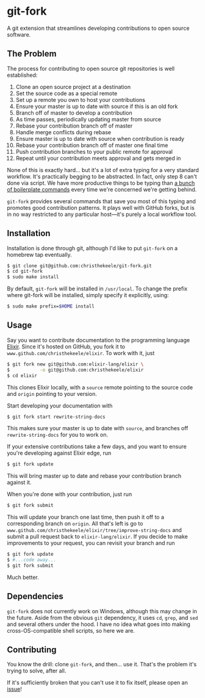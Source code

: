 git-fork
========

A git extension that streamlines developing contributions to open source software.

The Problem
-----------

The process for contributing to open source git repositories is well established:

1.  Clone an open source project at a destination
2.  Set the source code as a special remote
3.  Set up a remote you own to host your contributions
4.  Ensure your master is up to date with source if this is an old fork
5.  Branch off of master to develop a contribution
6.  As time passes, periodically updating master from source
7.  Rebase your contribution branch off of master
8.  Handle merge conflicts during rebase
9.  Ensure master is up to date with source when contribution is ready
10. Rebase your contribution branch off of master one final time
11. Push contribution branches to your public remote for approval
12. Repeat until your contribution meets approval and gets merged in

None of this is exactly hard... but it's a lot of extra typing for a very standard workflow. It's practically begging to be abstracted. In fact, only step 8 can't done via script. We have more productive things to be typing than [a bunch of boilerplate commands](PROBLEM.md) every time we're concerned we're getting behind.

`git-fork` provides several commands that save you most of this typing and promotes good contribution patterns. It plays well with GitHub forks, but is in no way restricted to any particular host—it's purely a local workflow tool.

Installation
------------

Installation is done through git, although I'd like to put `git-fork` on a homebrew tap eventually.

``` bash
$ git clone git@github.com:christhekeele/git-fork.git
$ cd git-fork
$ sudo make install
```

By default, `git-fork` will be installed in `/usr/local`. To change the prefix where git-fork will be installed, simply specify it explicitly, using:

``` bash
$ sudo make prefix=$HOME install
```

Usage
-----

Say you want to contribute documentation to the programming language [Elixir](https://www.github.com/elixir-lang/elixir). Since it's hosted on GitHub, you fork it to `www.github.com/christhekeele/elixir`. To work with it, just

```bash
$ git fork new git@github.com:elixir-lang/elixir \
$           -o git@github.com:christhekeele/elixir
$ cd elixir
```

This clones Elixir locally, with a `source` remote pointing to the source code and `origin` pointing to your version.

Start developing your documentation with

```bash
$ git fork start rewrite-string-docs
```

This makes sure your master is up to date with `source`, and branches off `rewrite-string-docs` for you to work on.

If your extensive contributions take a few days, and you want to ensure you're developing against Elixir edge, run

```bash
$ git fork update
```

This will bring master up to date and rebase your contribution branch against it.

When you're done with your contribution, just run

```bash
$ git fork submit
```

This will update your branch one last time, then push it off to a corresponding branch on `origin`. All that's left is go to `www.github.com/christhekeele/elixir/tree/improve-string-docs` and submit a pull request back to `elixir-lang/elixir`. If you decide to make improvements to your request, you can revisit your branch and run

```bash
$ git fork update
$ #...code away...
$ git fork submit
```

Much better.

Dependencies
------------

`git-fork` does not currently work on Windows, although this may change in the future. Aside from the obvious `git` dependency, it uses `cd`, `grep`, and `sed` and several others under the hood. I have no idea what goes into making cross-OS-compatible shell scripts, so here we are.

Contributing
------------

You know the drill: clone `git-fork`, and then... use it. That's the problem it's trying to solve, after all.

If it's sufficiently broken that you can't use it to fix itself, please open an [issue](https://www.github.com/christhekeele/git-fork/issues)!
